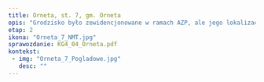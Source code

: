 ```yaml
---
title: Orneta, st. 7, gm. Orneta
opis: "Grodzisko było zewidencjonowane w ramach AZP, ale jego lokalizacja nie została zaznaczona w Karcie Ewidencji Stanowiska Archeologicznego, pomimo tego, że informacje o nim pojawiały się w różnego rodzaju dokumentach niemieckich. Weryfikację terenową stanowiska przeprowadziła Barbara Czarnecka w 1969 oraz Maria Pikulińska Ciuk w 1970. Wyniesienie, na którym znajduje się grodzisko, zlokalizowane jest w obrębie doliny Drwęcy Warmińskiej. Przeprowadzona analiza zdjęć lotniczych i Numerycznego Modelu Terenu wskazuje, że na obszarze omawianego wyniesienia mogło znajdować się złożone założenie architektoniczne, na które składały się co najmniej dwa budynki – jeden na planie zbliżonym do koła na szczycie wyniesienia i zespół mniejszych na łagodnym stoku wyniesienia po stronie północnej. Wyniesienie było najpewniej zaopatrzone w nieduży wał. Faktyczną funkcję omawianego obiektu określa jednak najpewniej dokument z 1384 roku informujący o „Leprosorio sancti Georgij, extra muros ibidem situatis”. Wspomniane „Leprosorio” (pod wezwaniem św. Jerzego) to leprozorium, czyli zamknięty dom dla chorych na trąd. W zbliżonym okresie ufundowano w Prusach więcej tego typu schronień: w Braniewie w 1378 roku, w Dobrym Mieście i Fromborku w 1379 roku. Z dużą dozą prawdopodobieństwa można więc zinterpretować opisany obiekt obronny z poświadczonym w źródłach pisanych przytułkiem dla trędowatych. Od tego obiektu mogła wziąć się dawna nazwa tutejszego lasu – Hospital Heide."
etap: 2
ikona: "Orneta_7_NMT.jpg"
sprawozdanie: KG4_04_Orneta.pdf
kontekst:
 - img: "Orneta_7_Pogladowe.jpg"
   desc: ""
---
```

